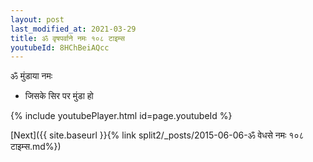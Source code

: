 ```yaml
---
layout: post
last_modified_at: 2021-03-29
title: ॐ वृषपर्वाने नमः १०८ टाइम्स
youtubeId: 8HChBeiAQcc
---
```

 
 
 ॐ मुंडाया नमः  
 
 -  जिसके सिर पर मुंडा हो 
 
  
 
  
 
 
 
 
 
 


{% include youtubePlayer.html id=page.youtubeId %}
 
[Next]({{ site.baseurl }}{% link  split2/_posts/2015-06-06-ॐ वेधसे नमः १०८ टाइम्स.md%})
 
